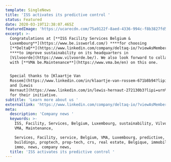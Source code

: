 ```yaml
---
template: SingleNews
title: 'ISS activates its predictive control '
status: Featured
date: 2020-03-19T12:38:07.465Z
featuredImage: 'https://ucarecdn.com/75a9122f-8aed-4336-994c-f8b3827fd529/'
excerpt: >-
  Congratulations at [**ISS Facility Services Belgium &
  Luxembourg**](https://www.be.issworld.com/) ****for choosing
  [**DeltaQ**](https://www.linkedin.com/company/deltaq-io/?viewAsMember=true)
  ****to improve sustainability on its headquarters in
  [Vilvoorde](https://www.vilvoorde.be/). We also look forward to collaborating
  with [**VMA be.Maintenance**](https://www.vma.be/en) on this one.


  Special thanks to [Klaartje Van
  Rossem](https://www.linkedin.com/in/klaartje-van-rossem-671b8b94?lipi=urn%3Ali%3Apage%3Ad_flagship3_profile_view_base_contact_details%3BjvR%2BhjKNQLqRhAdo8JMWoQ%3D%3D)
  and [Lewis
  Hernaut](https://www.linkedin.com/in/lewis-hernaut-272130b3?lipi=urn%3Ali%3Apage%3Ad_flagship3_profile_view_base_contact_details%3BYdJ5ChckRD2ag6ITu7UBGQ%3D%3D)
  for their initiative.
subtitle: 'Learn more about us '
externallink: 'https://www.linkedin.com/company/deltaq-io/?viewAsMember=true'
meta:
  description: 'Company news '
  keywords: >-
    ISS, Facility, Services, Belgium, Luxembourg, sustainability, Vilvoorde,
    VMA, Maintenance,

    Services, Facility, service, Belgium, VMA, Luxembourg, predictive, smart
    buildings, proptech, prop-tech, crs, real estate, Belgique, immobilier, 
    immo, news, company news, 
  title: 'ISS activates its predictive control '
---
```


